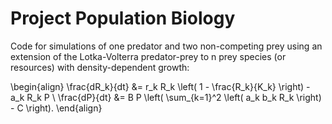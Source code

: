 # Project Population Biology

Code for simulations of one predator and two non-competing prey using an extension of the Lotka-Volterra predator-prey to n prey species (or resources) with density-dependent growth:

\begin{align}
    \frac{dR_k}{dt} &= r_k R_k \left( 1 - \frac{R_k}{K_k} \right) - a_k R_k P \\
    \frac{dP}{dt} &= B P \left( \sum_{k=1}^2 \left( a_k b_k R_k \right) - C \right).
\end{align}
